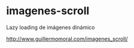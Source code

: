 # imagenes-scroll
Lazy loading de imágenes dinámico

http://www.guillermomoral.com/imagenes_scroll/
